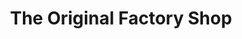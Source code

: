 ---
title: "The Original Factory Shop"
url: /porthmadog/the-original-factory-shop/
shop: Warenhaus
---